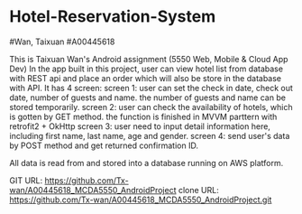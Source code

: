 # Hotel-Reservation-System
#Wan, Taixuan
#A00445618

This is Taixuan Wan's Android assignment (5550 Web, Mobile & Cloud App Dev)
In the app built in this project, user can view hotel list from database with REST api and place an order which will also be store in the database with API.
It has 4 screen:
screen 1: user can set the check in date, check out date, number of guests and name. the number of guests and name can be stored temporarily. 
screen 2: user can check the availability of hotels, which is gotten by GET method.  the function is finished in MVVM parttern with retrofit2 + OkHttp 
screen 3: user need to input detail information here, including first name, last name, age and gender. 
screen 4: send user's data by POST method and get returned confirmation ID. 

All data is read from and stored into a database running on AWS platform. 

GIT URL: https://github.com/Tx-wan/A00445618_MCDA5550_AndroidProject
clone URL: https://github.com/Tx-wan/A00445618_MCDA5550_AndroidProject.git